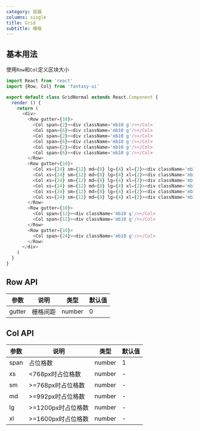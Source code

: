 ```yaml
---
category: 容器
columns: single
title: Grid
subtitle: 栅格
---
```


## 基本用法

使用`Row`和`Col`定义区块大小

```js
import React from 'react'
import {Row, Col} from 'fantasy-ui'

export default class GridNormal extends React.Component {
  render () {
    return (
      <div>
        <Row gutter={10}>
          <Col span={2}><div className='mb10 g'/></Col>
          <Col span={6}><div className='mb10 g'/></Col>
          <Col span={2}><div className='mb10 g'/></Col>
          <Col span={6}><div className='mb10 g'/></Col>
          <Col span={2}><div className='mb10 g'/></Col>
          <Col span={6}><div className='mb10 g'/></Col>
        </Row>
        <Row gutter={10}>
          <Col xs={24} sm={12} md={8} lg={4} xl={2}><div className='mb10 g'/></Col>
          <Col xs={24} sm={12} md={8} lg={4} xl={2}><div className='mb10 g'/></Col>
          <Col xs={24} sm={12} md={8} lg={4} xl={2}><div className='mb10 g'/></Col>
          <Col xs={24} sm={12} md={8} lg={4} xl={2}><div className='mb10 g'/></Col>
          <Col xs={24} sm={12} md={8} lg={4} xl={2}><div className='mb10 g'/></Col>
          <Col xs={24} sm={12} md={8} lg={4} xl={2}><div className='mb10 g'/></Col>
        </Row>
        <Row gutter={10}>
          <Col span={12}><div className='mb10 g'/></Col>
          <Col span={12}><div className='mb10 g'/></Col>
        </Row>
        <Row gutter={10}>
          <Col span={24}><div className='mb10 g'/></Col>
        </Row>
      </div>
    )
  }
}
```

## Row API

| 参数 | 说明 | 类型 | 默认值 |
|---|---|---|---|
| gutter | 栅格间距 | number | 0 |

## Col API

| 参数 | 说明 | 类型 | 默认值 |
|---|---|---|---|
| span | 占位格数 | number | 1 |
| xs | <768px时占位格数 | number | - |
| sm | >=768px时占位格数 | number | - |
| md | >=992px时占位格数 | number | - |
| lg | >=1200px时占位格数 | number | - |
| xl | >=1600px时占位格数 | number | - |
